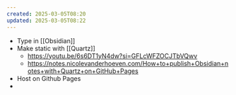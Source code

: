 ```yaml
---
created: 2025-03-05T08:20
updated: 2025-03-05T08:22
---
```

- Type in [[Obsidian]]
- Make static with [[Quartz]]
	- https://youtu.be/6s6DT1yN4dw?si=GFLcWFZOCJTbVQwv
	- https://notes.nicolevanderhoeven.com/How+to+publish+Obsidian+notes+with+Quartz+on+GitHub+Pages
- Host on Github Pages
- 